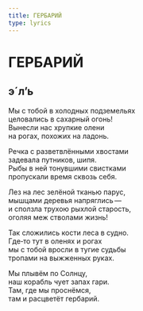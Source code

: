 ```yaml
---
title: ГЕРБАРИЙ
type: lyrics
---
```


<h1>ГЕРБАРИЙ</h1>

<h2>э´л’ь</h2>

<section>

Мы с тобой в холодных подземельях\
целовались в сахарный огонь!\
Вынесли нас хрупкие олени\
на рогах, похожих на ладонь.

Речка с разветвлёнными хвостами\
задевала путников, шипя.\
Рыбы в ней тонувшими свистками\
пропускали время сквозь себя.

Лез на лес зелёной тканью парус,\
мышцами деревья напряглись&thinsp;&mdash;&thinsp;\
и сползла трухою рыхлой старость,\
оголяя меж стволами жизнь!

Так сложились кости леса в судно.\
Где&#8208;то тут в оленях и рогах\
мы с тобой вросли в тугие судьбы\
тропами на выжженных руках.

Мы плывём по Солнцу,\
наш корабль чует запах гари.\
Там, где мы проснёмся,\
там и расцветёт гербарий.

</section>
